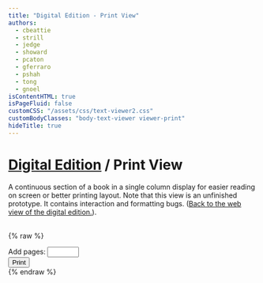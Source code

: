 ```yaml
---
title: "Digital Edition - Print View"
authors:
  - cbeattie
  - strill
  - jedge
  - showard
  - pcaton
  - gferraro
  - pshah
  - tong
  - gnoel
isContentHTML: true
isPageFluid: false
customCSS: "/assets/css/text-viewer2.css"
customBodyClasses: "body-text-viewer viewer-print"
hideTitle: true
---
```


<h1 class="title"><a href="..">Digital Edition</a> / Print View</h1>

A continuous section of a book in a single column display
for easier reading on screen or better printing layout.
Note that this view is an unfinished prototype.
It contains interaction and formatting bugs.
([Back to the web view of the digital edition.](..)).
<br><br>

{% raw %}

<template id="vue-panel-selector">
  <div class="select-dropdown">
    {{ tooltip }}
    <label>{{label}}</label>
    <select aria-label="image switcher" @change="$parent.onChangeSelector(panel, controlKey)"
      v-model="panel.selections[controlKey]">
      <option v-for="(title, id) in panel.selectors[controlKey]" :value="id" v-html="title"></option>
    </select>
    <i class="fas fa-caret-down"></i>
  </div>
</template>

<section id="text-viewer">
  <!-- <div id="text-viewer" class="text-viewer columns printable-viewer"> -->
  <div class="panel-wrapper">
    <div class="panel" v-for="(panel, panelIdx) in panels">
      <nav class="panel-nav">
        <div>
          <panel-control :panel-idx="panelIdx" control-key="document" label="Book:"></panel-control>
          <panel-control :panel-idx="panelIdx" control-key="view" label="Version:"></panel-control>
          <panel-control :panel-idx="panelIdx" control-key="locus" hide-label="1" label="Page:"></panel-control>
          <div class="select-dropdown control add-pages dont-print">
            <label>
            Add pages:
            </label>
            <input type="number" class="input" v-model="panel.selections.extent" @change="onChangeSelector(panel, 'extent')" min="1" max="300">
          </div>
          <button class="button is-secondary dont-print print-button" onclick="window.print();">Print</button>
        </div>
      </nav>
      <div class="panel-chunk">
        <div :class="'content '+getContentClasses(panel)" v-html="panel.responses.document">
        </div>
      </div>
    </div>
  </div>
</section>
{% endraw %}

<script>
  window.TEXT_VIEWER_PRINT_MODE = true;
</script>
<script src="/assets/node_modules/vue/dist/vue.global.js"></script>
<script src="/assets/node_modules/kdl-dts-client/index.js?ts={{ "now" | date: "%s" }}"></script>
<script src="/assets/js/text-viewer.js?ts={{ "now" | date: "%s" }}"></script>

<script src="https://cdnjs.cloudflare.com/ajax/libs/openseadragon/4.0.0/openseadragon.min.js"></script>
